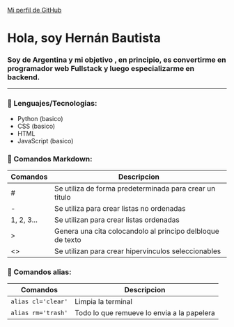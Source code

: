 [Mi perfil de GitHub](https://github.com/Hernan4280)
# Hola, soy Hernán Bautista
### Soy de Argentina y mi objetivo , en principio, es convertirme en programador web Fullstack y luego especializarme en backend. 
***
### 🔷 Lenguajes/Tecnologias:
  - Python (basico)
  - CSS (basico)
  - HTML
  - JavaScript (basico)

### 🔷 Comandos Markdown:
| Comandos      | Descripcion                                                |
|---------------|------------------------------------------------------------|
| #             | Se utiliza de forma predeterminada para crear un titulo    |
| -             | Se utiliza para crear listas no ordenadas                  |
| 1, 2, 3...    | Se utilizan para crear listas ordenadas                    |
|>              | Genera una cita colocandolo al principo delbloque de texto |
|<>             | Se utilizan para crear hipervínculos seleccionables        |

### 🔷 Comandos alias:
| Comandos             | Descripcion                                 |
|----------------------|---------------------------------------------|
| `alias cl='clear'`   | Limpia la terminal                          |
| `alias rm='trash'`   | Todo lo que remueve lo envia a la papelera  |